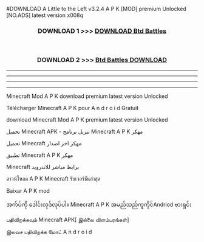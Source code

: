 #DOWNLOAD A Little to the Left v3.2.4 A P K [MOD] premium Unlocked [NO.ADS] latest version x008q 



<div align="center">

<h3>DOWNLOAD 1 >>> <a href="https://getmod1.web.app/?judule=Btd Battles">DOWNLOAD Btd Battles</a></h3><br>

<h3>DOWNLOAD 2 >>> <a href="https://getmod1.web.app/?judule=Btd Battles">Btd Battles DOWNLOAD </a></h3>

</div>


----------------------------------------------------------

----------------------------------------------------------

----------------------------------------------------------

----------------------------------------------------------


Minecraft Mod A P K download premium latest version Unlocked

Télécharger  Minecraft A P K pour A n d r o i d Gratuit

download Minecraft Mod A P K premium latest version Unlocked

تحميل Minecraft APK - تنزيل برنامج Minecraft A P K مهكر

تحميل Minecraft مهكر اخر اصدار

تطبيق Minecraft A P K مهكر

Minecraft برابط مباشر للاندرويد

ดาวน์โหลด A P K Minecraft รับเวอร์ชันล่าสุด

Baixar A P K mod

အက်ပ်ကို ဒေါင်းလုဒ်လုပ်ပါ။ Minecraft A P K အမည်သည်ကူကိုင်Andriod ဗားရှင်း

பதிவிறக்கவும் Minecraft APK[ இல்லை விளம்பரங்கள்] 
 
இலவச பதிவிறக்க மோட் A n d r o i d



